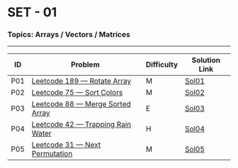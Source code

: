 # SET - 01

### Topics: Arrays / Vectors / Matrices
---

| ID   | Problem                             | Difficulty | Solution Link       |
|-------|-----------------------------------|------------|--------------------|
| P01  | [Leetcode 189 — Rotate Array](https://leetcode.com/problems/rotate-array/description/)         | M          | [Sol01](Sols/Sol01.md) |
| P02  | [Leetcode 75 — Sort Colors](https://leetcode.com/problems/sort-colors/description/)           | M          | [Sol02](Sols/Sol02.md) |
| P03  | [Leetcode 88 — Merge Sorted Array](https://leetcode.com/problems/merge-sorted-array/description/) | E          | [Sol03](Sols/Sol03.md) |
| P04  | [Leetcode 42 — Trapping Rain Water](https://leetcode.com/problems/trapping-rain-water/description/) | H          | [Sol04](Sols/Sol04.md) |
| P05  | [Leetcode 31 — Next Permutation](https://leetcode.com/problems/next-permutation/description/) | M          | [Sol05](Sols/Sol05.md) |
